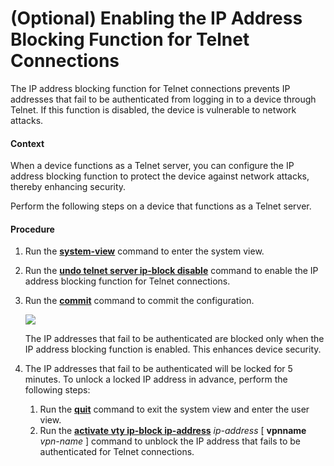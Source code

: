 (Optional) Enabling the IP Address Blocking Function for Telnet Connections
===========================================================================

The IP address blocking function for Telnet connections prevents IP addresses that fail to be authenticated from logging in to a device through Telnet. If this function is disabled, the device is vulnerable to network attacks.

#### Context

When a device functions as a Telnet server, you can configure the IP address blocking function to protect the device against network attacks, thereby enhancing security.

Perform the following steps on a device that functions as a Telnet server.


#### Procedure

1. Run the [**system-view**](cmdqueryname=system-view) command to enter the system view.
2. Run the [**undo telnet server ip-block disable**](cmdqueryname=undo+telnet+server+ip-block+disable) command to enable the IP address blocking function for Telnet connections.
3. Run the [**commit**](cmdqueryname=commit) command to commit the configuration.
   
   ![](../../../../public_sys-resources/note_3.0-en-us.png) 
   
   The IP addresses that fail to be authenticated are blocked only when the IP address blocking function is enabled. This enhances device security.
4. The IP addresses that fail to be authenticated will be locked for 5 minutes. To unlock a locked IP address in advance, perform the following steps:
   1. Run the [**quit**](cmdqueryname=quit) command to exit the system view and enter the user view.
   2. Run the [**activate vty ip-block ip-address**](cmdqueryname=activate+vty+ip-block+ip-address) *ip-address* [ **vpnname** *vpn-name* ] command to unblock the IP address that fails to be authenticated for Telnet connections.